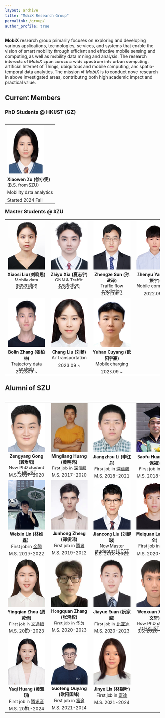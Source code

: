 ```yaml
---
layout: archive
title: "MobiX Research Group"
permalink: /group/
author_profile: true
---
```


<!--
{% include base_path %}

<div align=center>
  <img src="/images/group/bduc2023.jpg" width = "40%" height = "40%" alt="BDUC Group @ 2023" align="left" style="margin-right:10px; margin-top:10px" />
</div>

![BDUC Group](/images/group/bduc2021.jpg "BDUC Group")

**Big Data and Urban Computing (BDUC)** research group  is headed by Dr. Zhidan Liu, and is part of the [IoT research center](http://www.futurenet.ac.cn/), affiliated with [College of Computer Science and Software Engineering](https://csse.szu.edu.cn/), [Shenzhen Univerisity](https://www.szu.edu.cn/), China. The **BDUC** group focuses on exploring and developing various algorithms, applications, services, and systems that support the vision of smart city (e.g., smart mobility, smart health) through efficient and effective data sensing, processing, and analysis. The research interests of **BDUC** group span across a wide spectrum into urban computing, Internet of Things, mobile and pervasive sensing, crowdsourcing and crowdsensing, and big data analytics.  
-->

**MobiX** research group primarily focuses on exploring and developing various applications, technologies, services, and systems that enable the vision of smart mobility through efficient and effective mobile sensing and computing, as well as mobility data mining and analysis. The research interests of _MobiX_ span across a wide spectrum into urban computing, artificial Internet of Things, ubiquitous and mobile computing, and spatio-temporal data analytics. The mission of _MobiX_ is to conduct novel research in above investigated areas, contributing both high academic impact and practical value.

## Current Members
<style>
.container {
    width: 125px;
    height: 165px;
}

/* Resize images */
.container img {
    width: 120px;
    height: 160px;    
    object-fit: cover;
}
</style>

### PhD Students @ HKUST (GZ)

<div id="PhD">
  <table id="person_table_Master" align="left" cellspacing="25" frame=void style="border: none;">
    <tr class="member_tr" style="vertical-align: top;">
      <td class="member_card" align="left" style="border: none;">
        <div class="card_img_div"><div class="container"><img class="card_img" alt="Xiaowen" src="/images/group/xuxiaowen.png"></div></div>
        <div class="card_name"><b>Xiaowen Xu (徐小雯)</b></div>
        <div class="card_research_direction Master_tr_1" style="height: 25px;">(B.S. from SZU)</div>
        <div class="card_research_direction Master_tr_1" style="height: 25px;">Mobility data analytics</div>
        <div class="card_info">Started 2024 Fall</div>
      </td>
      </tr>    
  </table>
</div>

### Master Students @ SZU

<div id="Master">
<table id="person_table_Master" align="center" cellspacing="25" frame=void style="border: none;">
    <tr class="member_tr" style="vertical-align: top;">
      <td class="member_card" align="center" style="border: none;">
        <div class="card_img_div"><div class="container"><img class="card_img" alt="Xiaosi" src="/images/group/xiaosi.jpg"></div></div>
        <div class="card_name"><b>Xiaosi Liu (刘晓思)</b></div><div class="card_research_direction Master_tr_1" style="height: 25px;">Mobile data generation</div>
        <div class="card_info">2022.09 ~ </div>
      </td>
      <td class="member_card" align="center" style="border: none;">
        <div class="card_img_div"><div class="container"><img class="card_img" alt="Zhiyu" src="/images/group/zhiyu.jpg"></div></div>
        <div class="card_name"><b>Zhiyu Xia (夏志宇)</b></div>
        <div class="card_research_direction Master_tr_1" style="height: 25px;">GNN & Traffic prediction</div>
        <div class="card_info">2022.09 ~ </div>
      </td>
      <td class="member_card" align="center" style="border: none;">
        <div class="card_img_div"><div class="container"><img class="card_img" alt="Zhengze" src="/images/group/zhengze.jpg"></div></div>
        <div class="card_name"><b>Zhengze Sun (孙政泽)</b></div>
        <div class="card_research_direction Master_tr_1" style="height: 25px;">Traffic flow prediction</div>
        <div class="card_info">2022.09 ~ </div>
      </td>
      <td class="member_card" align="center" style="border: none;">
        <div class="card_img_div"><div class="container"><img class="card_img" alt="Zhenyu" src="/images/group/zhenyu.jpg"></div></div>
        <div class="card_name"><b>Zhenyu Yang (杨振宇)</b></div>
        <div class="card_research_direction Master_tr_1" style="height: 25px;">Mobile computing</div>
        <div class="card_info">2022.09 ~ </div>
      </td>
    </tr>
    <tr class="member_tr" style="vertical-align: top;">
      <td class="member_card" align="center" style="border: none;">
        <div class="card_img_div"><div class="container"><img class="card_img" alt="Bolin" src="/images/group/bolin.jpg"></div></div>
        <div class="card_name"><b>Bolin Zhang (张柏林)</b></div>        
        <div class="card_research_direction Master_tr_1" style="height: 25px;">Trajectory data analysis</div>
        <div class="card_info">2023.09 ~</div>
      </td>
      <td class="member_card" align="center" style="border: none;">
        <div class="card_img_div"><div class="container"><img class="card_img" alt="Zhengze" src="/images/group/liuchang.jpg"></div></div>
        <div class="card_name"><b>Chang Liu (刘畅)</b></div>
        <div class="card_research_direction Master_tr_1" style="height: 25px;">Air transportation</div>
        <div class="card_info">2023.09 ~</div>
      </td>
      <td class="member_card" align="center" style="border: none;">
        <div class="card_img_div"><div class="container"><img class="card_img" alt="Zhenyu" src="/images/group/yuhao.jpg"></div></div>
        <div class="card_name"><b>Yuhao Ouyang (欧阳宇豪)</b></div>
        <div class="card_research_direction Master_tr_1" style="height: 25px;">Mobile charging</div>
        <div class="card_info">2023.09 ~</div>
      </td>
    </tr>    
  </table>
</div>

<!--
### Undergraduate Students @ SZU

<div id="Undergraduate">
  <table id="person_table_Undergraduate" align="left" cellspacing="25" frame=void style="border: none;">
   <tr class="member_tr" style="vertical-align: top;">
      <td class="member_card" align="center" style="border: none;">
        <div class="card_img_div"><div class="container"><img class="card_img" alt="Haotian" src="/images/group/haotian.jpg"></div></div>
        <div class="card_name"><b>Haotian Zhong (钟昊天)</b></div>
        <div class="card_info">Started in 2022</div>
      </td>
      <td class="member_card" align="center" style="border: none;">
        <div class="card_img_div"><div class="container"><img class="card_img" alt="Xiaowen" src="/images/group/jiahao.jpg"></div></div>
        <div class="card_name"><b>Jiahao Liu (刘嘉豪)</b></div>
        <div class="card_info">Started in 2022</div>
      </td>
    </tr>    
  </table>
</div>
-->

## Alumni of SZU

<div id="Alumni">
<table id="person_table_Alumni" align="left" cellspacing="25" frame=void style="border: none;">
    <tr class="member_tr" style="vertical-align: top;">
      <td class="member_card" align="center" style="border: none;">
        <div class="card_img_div"><div class="container"><img class="card_img" alt="Zengyang" src="/images/group/zengyanggong.jpg"></div></div>
        <div class="card_name"><b>Zengyang Gong (龚增阳)</b></div>
        <div class="card_research_direction Master_tr_0" style="height: 25px;">Now PhD student at <a href="https://www.cse.ust.hk/">HKUST</a></div>
        <div class="card_info">M.S. 2017-2020</div>
      </td>
      <td class="member_card" align="center" style="border: none;">
        <div class="card_img_div"><div class="container"><img class="card_img" alt="Mingliang" src="/images/group/mingliang.jpg"></div></div>
        <div class="card_name"><b>Mingliang Huang (黄明亮)</b></div>
        <div class="card_research_direction Master_tr_0" style="height: 25px;">First job in <a href="https://www.sangfor.com/">深信服</a></div>
        <div class="card_info">M.S. 2017-2020</div>
      </td>
      <td class="member_card" id="link_card" align="center" style="border: none;">
        <div class="card_img_div"><div class="container"><img class="card_img" alt="Jiangzhou" src="/images/group/lijiangzhou.jpg"></div></div>
        <div class="card_name"><b>Jiangzhou Li (李江舟)</b></div>
        <div class="card_research_direction Master_tr_0" style="height: 25px;">First job in <a href="https://www.sangfor.com/">深信服</a></div>
        <div class="card_info">M.S. 2018-2021</div>
      </td>
      <td class="member_card" align="center" style="border: none;">
        <div class="card_img_div"><div class="container"><img class="card_img" alt="Baofu" src="/images/group/baofu-2.jpg"></div></div>
        <div class="card_name"><b>Baofu Huang (黄保福)</b></div>
        <div class="card_research_direction Master_tr_0" style="height: 25px;">First job in <a href="https://www.tencent.com/">腾讯</a></div>
        <div class="card_info">M.S. 2018-2021</div>
      </td>
    </tr>
    <tr class="member_tr" style="vertical-align: top;">
      <td class="member_card" align="center" style="border: none;">
        <div class="card_img_div"><div class="container"><img class="card_img" alt="Weixin" src="/images/group/weixin.jpg"></div></div>
        <div class="card_name"><b>Weixin Lin (林维鑫）</b></div>
        <div class="card_research_direction Master_tr_0" style="height: 25px;">First job in <a href="https://www.jintengtech.com/">金腾</a></div>
        <div class="card_info">M.S. 2019-2022</div>
      </td>
      <td class="member_card" align="center" style="border: none;">
        <div class="card_img_div"><div class="container"><img class="card_img" alt="Junhong" src="/images/group/zhengjunhong.jpg"></div></div>
        <div class="card_name"><b>Junhong Zheng (郑俊鸿)</b></div>
        <div class="card_research_direction Master_tr_0" style="height: 25px;">First job in <a href="https://www.tencent.com/">腾讯</a></div>
        <div class="card_info">M.S. 2019-2022</div>
      </td>
      <td class="member_card" align="center" style="border: none;">
        <div class="card_img_div"><div class="container"><img class="card_img" alt="Jiancong" src="/images/group/liujiancong.jpg"></div></div>
        <div class="card_name"><b>Jiancong Liu (刘键聪)</b></div>
        <div class="card_research_direction Master_tr_1" style="height: 25px;">Now Master student at <a href="https://www.hitsz.edu.cn/index.html">HITSZ</a></div>
        <div class="card_info">B.S. 2018-2022</div>
      </td>
      <td class="member_card" align="center" style="border: none;">
        <div class="card_img_div"><div class="container"><img class="card_img" alt="Meiquan" src="/images/group/meiquan.jpg"></div></div>
        <div class="card_name"><b>Meiquan Lai (赖美全)</b></div>
        <div class="card_research_direction Master_tr_0" style="height: 25px;">First job in <a href="https://en.sics.ac.cn/">SICS</a></div>
        <div class="card_info">M.S. 2020-2023</div>
      </td>
    </tr>
    <tr class="member_tr" style="vertical-align: top;">
      <td class="member_card" align="center" style="border: none;">
        <div class="card_img_div"><div class="container"><img class="card_img" alt="Yingqian" src="/images/group/yingqian.jpg"></div></div>
        <div class="card_name"><b>Yingqian Zhou (周荧倩)</b></div>
        <div class="card_research_direction Master_tr_0" style="height: 25px;">First job in <a href="http://www.bankcomm.com/BankCommSite/default.shtml">交通银行</a></div>
        <div class="card_info">M.S. 2020-2023</div>
      </td>
      <td class="member_card" align="center" id="link_card" style="border: none;">
        <div class="card_img_div"><div class="container"><img class="card_img" alt="Hongquan" src="/images/group/zhanghongquan.jpg"></div></div>
        <div class="card_name"><b>Hongquan Zhang (张鸿权)</b></div>
        <div class="card_research_direction Master_tr_0" style="height: 25px;">First job in <a href="https://www.huawei.com/en/">华为</a></div>
        <div class="card_info">M.S. 2020-2023</div>
      </td>
      <td class="member_card" align="center" style="border: none;">
        <div class="card_img_div"><div class="container"><img class="card_img" alt="Jiayue" src="/images/group/jiayue.jpg"></div></div>
        <div class="card_name"><b>Jiayue Ruan (阮家越)</b></div>
        <div class="card_research_direction Master_tr_0" style="height: 25px;">First job in <a href="https://www.byd.com/">比亚迪</a></div>
        <div class="card_info">M.S. 2020-2023</div>
      </td>
      <td class="member_card" align="center" style="border: none;">
        <div class="card_img_div"><div class="container"><img class="card_img" alt="Wenxuan" src="/images/group/wenxuan.jpg"></div></div>
        <div class="card_name"><b>Wenxuan Xia (夏文轩)</b></div>
        <div class="card_research_direction Master_tr_0" style="height: 25px;">Now PhD student at <a href="https://www.hkust-gz.edu.cn/">HKUST (GZ)</a></div>
        <div class="card_info">B.S. 2020-2022</div>
      </td>
    </tr>
        <tr class="member_tr" style="vertical-align: top;">
      <td class="member_card" align="center" style="border: none;">
        <div class="card_img_div"><div class="container"><img class="card_img" alt="Yaqi" src="/images/group/yaqi.jpg"></div></div>
        <div class="card_name"><b>Yaqi Huang (黄雅琪)</b></div>
        <div class="card_research_direction Master_tr_1" style="height: 25px;">First job in <a href="https://www.tencentmusic.com/">腾讯音乐</a></div>
        <div class="card_info">M.S. 2021-2024 </div>
      </td>
      <td class="member_card" align="center" style="border: none;">
        <div class="card_img_div"><div class="container"><img class="card_img" alt="Guofeng" src="/images/group/ouyangguofeng.jpg"></div></div>
        <div class="card_name"><b>Guofeng Ouyang (欧阳国峰)</b></div>
        <div class="card_research_direction Master_tr_1" style="height: 25px;">First job in <a href="https://www.futunn.com/">富途</a></div>
        <div class="card_info">M.S. 2021-2024</div>
      </td>
      <td class="member_card" align="center" style="border: none;">
        <div class="card_img_div"><div class="container"><img class="card_img" alt="Jinye" src="/images/group/linjinye.jpg"></div></div>
        <div class="card_name"><b>Jinye Lin (林锦叶)</b></div>
        <div class="card_research_direction Master_tr_1" style="height: 25px;">First job in <a href="https://www.futunn.com/">富途</a></div>
        <div class="card_info">M.S. 2021-2024</div>
      </td>
      <!--<td class="member_card" align="center" style="border: none;">
        <div class="card_img_div"><div class="container"><img class="card_img" alt="Xiaosi" src="/images/group/xiaosi.jpg"></div></div>
        <div class="card_name"><b>Xiaosi Liu (刘晓思)</b></div><div class="card_research_direction Master_tr_1" style="height: 25px;">Mobility data generation</div>
        <div class="card_info">2022.09 ~ </div>
      </td> -->
    </tr>
</table>
</div>